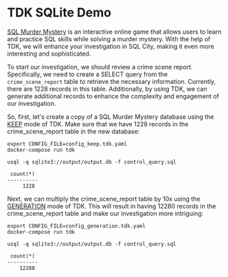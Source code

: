 # TDK SQLite Demo

[SQL Murder Mystery](https://mystery.knightlab.com) is an interactive online game that allows users to learn and practice SQL skills while solving a murder mystery. With the help of TDK, we will enhance your investigation in SQL City, making it even more interesting and sophisticated.

To start our investigation, we should review a crime scene report. Specifically, we need to create a SELECT query from the `crime_scene_report` table to retrieve the necessary information. Currently, there are 1228 records in this table. Additionally, by using TDK, we can generate additional records to enhance the complexity and engagement of our investigation.

So, first, let's create a copy of a SQL Murder Mystery database using the [KEEP](https://docs.synthesized.io/tdk/latest/user_guide/tutorial/masking) mode of TDK. Make sure that we have 1228 records in the crime_scene_report table in the new database:

```shell
export CONFIG_FILE=config_keep.tdk.yaml
docker-compose run tdk
```

```shell
usql -q sqlite3://output/output.db -f control_query.sql

 count(*)
----------
     1228
```

Next, we can multiply the crime_scene_report table by 10x using the [GENERATION](https://docs.synthesized.io/tdk/latest/user_guide/tutorial/generation) mode of TDK. This will result in having 12280 records in the crime_scene_report table and make our investigation more intriguing:

```shell
export CONFIG_FILE=config_generation.tdk.yaml
docker-compose run tdk
```

```shell
usql -q sqlite3://output/output.db -f control_query.sql

 count(*)
----------
    12280
```
